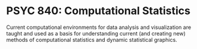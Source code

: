 # PSYC 840: Computational Statistics

Current computational environments for data analysis and visualization are taught and used as a basis for understanding current (and creating new) methods of computational statistics and dynamic statistical graphics.